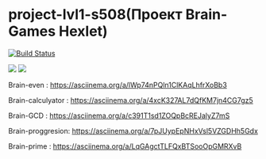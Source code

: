 # project-lvl1-s508(Проект Brain-Games Hexlet)


[![Build Status](https://travis-ci.com/Kross97/project-lvl1-s508.svg?branch=master)](https://travis-ci.com/Kross97/project-lvl1-s508)

<a href="https://codeclimate.com/github/codeclimate/codeclimate/maintainability">
<img src="https://api.codeclimate.com/v1/badges/a99a88d28ad37a79dbf6/maintainability" /></a>

<a href="https://codeclimate.com/github/codeclimate/codeclimate/test_coverage">
<img src="https://api.codeclimate.com/v1/badges/a99a88d28ad37a79dbf6/test_coverage" /></a>


Brain-even : https://asciinema.org/a/lWp74nPQln1ClKAqLhfrXoBb3

Brain-calculyator : https://asciinema.org/a/4xcK327AL7dQfKM7jn4CG7gz5

Brain-GCD : https://asciinema.org/a/c391T1sd1ZOQpBcREJalyZ7mS

Brain-proggresion:  https://asciinema.org/a/7pJUypEpNHxVsl5VZGDHh5Gdx

Brain-prime :  https://asciinema.org/a/LqGAgctTLFQxBTSooOpGMRXvB

